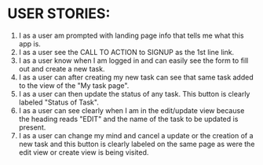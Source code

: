 # USER STORIES:
1. I as a user am prompted with landing page info that tells me what this app is.
2. I as a user see the CALL TO ACTION to SIGNUP as the 1st line link.
3. I as a user know when I am logged in and can easily see the form to fill out and create a new task.
4. I as a user can after creating my new task can see that same task added to the view of the "My task page".
5. I as a user can then update the status of any task. This button is clearly labeled "Status of Task".
6. I as a user can see clearly when I am in the edit/update view because the heading reads "EDIT" and the name of the task to be updated is present.
7. I as a user can change my mind and cancel a update or the creation of a new task and this button is clearly labeled on the same page as were the edit view or create view is being visited.
